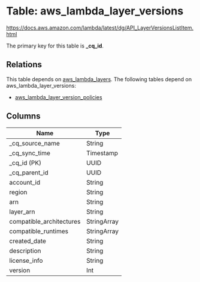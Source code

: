 # Table: aws_lambda_layer_versions

https://docs.aws.amazon.com/lambda/latest/dg/API_LayerVersionsListItem.html

The primary key for this table is **_cq_id**.

## Relations
This table depends on [aws_lambda_layers](aws_lambda_layers.md).
The following tables depend on aws_lambda_layer_versions:
  - [aws_lambda_layer_version_policies](aws_lambda_layer_version_policies.md)

## Columns
| Name          | Type          |
| ------------- | ------------- |
|_cq_source_name|String|
|_cq_sync_time|Timestamp|
|_cq_id (PK)|UUID|
|_cq_parent_id|UUID|
|account_id|String|
|region|String|
|arn|String|
|layer_arn|String|
|compatible_architectures|StringArray|
|compatible_runtimes|StringArray|
|created_date|String|
|description|String|
|license_info|String|
|version|Int|